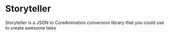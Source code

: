 # Storyteller
Storyteller is a JSON to CoreAnimation conversion library that you could use to create awesome tales 

